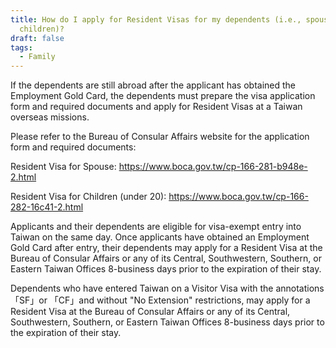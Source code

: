```yaml
---
title: How do I apply for Resident Visas for my dependents (i.e., spouse and
  children)?
draft: false
tags:
  - Family
---
```

If the dependents are still abroad after the applicant has obtained the Employment Gold Card, the dependents must prepare the visa application form and required documents and apply for Resident Visas at a Taiwan overseas missions.

Please refer to the Bureau of Consular Affairs website for the application form and required documents:

Resident Visa for Spouse: <https://www.boca.gov.tw/cp-166-281-b948e-2.html>

Resident Visa for Children (under 20): <https://www.boca.gov.tw/cp-166-282-16c41-2.html>

Applicants and their dependents are eligible for visa-exempt entry into Taiwan on the same day. Once applicants have obtained an Employment Gold Card after entry, their dependents may apply for a Resident Visa at the Bureau of Consular Affairs or any of its Central, Southwestern, Southern, or Eastern Taiwan Offices 8-business days prior to the expiration of their stay.

Dependents who have entered Taiwan on a Visitor Visa with the annotations「SF」or 「CF」and without "No Extension" restrictions, may apply for a Resident Visa at the Bureau of Consular Affairs or any of its Central, Southwestern, Southern, or Eastern Taiwan Offices 8-business days prior to the expiration of their stay.